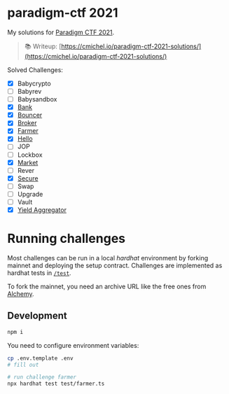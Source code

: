 # paradigm-ctf 2021

My solutions for [Paradigm CTF 2021](https://ctf.paradigm.xyz/).

> 📚 Writeup: [https://cmichel.io/paradigm-ctf-2021-solutions/](https://cmichel.io/paradigm-ctf-2021-solutions/)

Solved Challenges:

- [x] Babycrypto
- [ ] Babyrev
- [ ] Babysandbox
- [x] [Bank](./contracts/bank/public/contracts/BankAttacker.sol)
- [x] [Bouncer](./contracts/bouncer/public/contracts/BouncerAttacker.sol)
- [x] [Broker](./contracts/broker/public/contracts/BrokerAttacker.sol)
- [x] [Farmer](./contracts/farmer/public/contracts/FarmerAttacker.sol)
- [x] [Hello](./test/hello.ts)
- [ ] JOP
- [ ] Lockbox
- [x] [Market](./contracts/market/public/contracts/MarketAttacker.sol)
- [ ] Rever
- [x] [Secure](./contracts/secure/public/contracts/SecureAttacker.sol)
- [ ] Swap
- [ ] Upgrade
- [ ] Vault
- [x] [Yield Aggregator](./contracts/yield_aggregator/public/contracts/YieldAggregatorAttacker.sol)

# Running challenges

Most challenges can be run in a local _hardhat_ environment by forking mainnet and deploying the setup contract.
Challenges are implemented as hardhat tests in [`/test`](./test).

To fork the mainnet, you need an archive URL like the free ones from [Alchemy](https://alchemyapi.io/).

## Development

```bash
npm i
```

You need to configure environment variables:

```bash
cp .env.template .env
# fill out

# run challenge farmer
npx hardhat test test/farmer.ts
```
